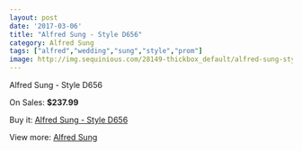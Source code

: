 ```yaml
---
layout: post
date: '2017-03-06'
title: "Alfred Sung - Style D656"
category: Alfred Sung
tags: ["alfred","wedding","sung","style","prom"]
image: http://img.sequinious.com/28149-thickbox_default/alfred-sung-style-d656.jpg
---
```

Alfred Sung - Style D656

On Sales: **$237.99**
<a href="https://www.sequinious.com/alfred-sung/3488-alfred-sung-style-d656.html"><amp-img layout="responsive" width="600" height="600" src="//img.sequinious.com/28149-thickbox_default/alfred-sung-style-d656.jpg" alt="Alfred Sung - Style D656 0" /></a>
<a href="https://www.sequinious.com/alfred-sung/3488-alfred-sung-style-d656.html"><amp-img layout="responsive" width="600" height="600" src="//img.sequinious.com/28150-thickbox_default/alfred-sung-style-d656.jpg" alt="Alfred Sung - Style D656 1" /></a>

Buy it: [Alfred Sung - Style D656](https://www.sequinious.com/alfred-sung/3488-alfred-sung-style-d656.html "Alfred Sung - Style D656")

View more: [Alfred Sung](https://www.sequinious.com/35-alfred-sung "Alfred Sung")